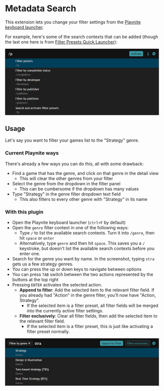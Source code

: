 # Metadata Search
This extension lets you change your filter settings from the [Playnite keyboard launcher](https://api.playnite.link/docs/manual/features/keyboardLauncher.html).

For example, here's some of the search contexts that can be added (though the last one here is from [Filter Presets Quick Launcher](https://playnite.link/addons.html#FilterPresetsQuickLauncher_ef9df36c-24c2-418c-8468-eed95a09d950)):

![Search contexts](searchcontexts.png)

## Usage
Let's say you want to filter your games list to the "Strategy" genre.

### Current Playnite ways
There's already a few ways you can do this, all with some drawback:

- Find a game that has the genre, and click on that genre in the detail view
  - This will clear the other genres from your filter
- Select the genre from the dropdown in the filter panel
  - This can be cumbersome if the dropdown has many values
- Type "Strategy" in the genre filter dropdown text field
  - This also filters to every other genre with "Strategy" in its name

### With this plugin

- Open the Playnite keyboard launcher (`ctrl+F` by default)
- Open the `genre` filter context in one of the following ways:
  - Type `/` to list the available search contexts. Turn it into `/genre`, then hit `space` or `enter`
  - Alternatively, type `genre` and then hit `space`. This saves you a `/` keystroke, but doesn't list the available search contexts before you enter one.
- Search for the genre you want by name. In the screenshot, typing `stra` gets us a few strategy genres.
- You can press the up or down keys to navigate between options
- You can press `TAB` switch between the two actions represented by the buttons at the top right
- Pressing `ENTER` activates the selected action.
  - **Append to filter**: Add the selected item to the relevant filter field. If you already had "Action" in the genre filter, you'll now have "Action, Strategy".
    - If the selected item is a filter preset, all filter fields will be merged into the currently active filter settings.
  - **Filter exclusively**: Clear all filter fields, then add the selected item to the relevant filter field.
    - If the selected item is a filter preset, this is just like activating a filter preset normally.

![In the "Genres" search context](searchcontext-genres.png)
